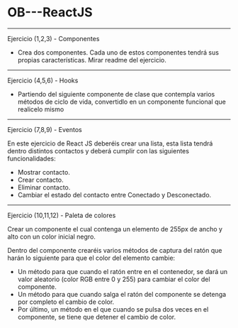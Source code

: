 # OB---ReactJS

----------
Ejercicio (1,2,3) - Componentes

 - Crea dos componentes. Cada uno de estos componentes tendrá sus propias características. Mirar readme del ejercicio.

----------
Ejercicio (4,5,6) - Hooks

 - Partiendo del siguiente componente de clase que contempla varios métodos de ciclo de vida, convertidlo en un componente funcional que realicelo mismo

----------
Ejercicio (7,8,9) - Eventos

En este ejercicio de React JS deberéis crear una lista, esta lista tendrá dentro distintos contactos y deberá cumplir con las siguientes funcionalidades:

  - Mostrar contacto.
  - Crear contacto.
  - Eliminar contacto.
  - Cambiar el estado del contacto entre Conectado y Desconectado.
  
  ----------
Ejercicio (10,11,12) - Paleta de colores

Crear un componente el cual contenga un elemento de 255px de ancho y alto con un color inicial negro.

Dentro del componente crearéis varios métodos de captura del ratón que harán lo siguiente para que el color del elemento cambie:
   - Un método para que cuando el ratón entre en el contenedor, se dará un valor aleatorio (color RGB entre 0 y 255) para cambiar el color del componente.
   - Un método para que cuando salga el ratón del componente se detenga por completo el cambio de color.
   - Por último, un método en el que cuando se pulsa dos veces en el componente, se tiene que detener el cambio de color.
